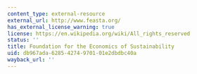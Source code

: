 ```yaml
---
content_type: external-resource
external_url: http://www.feasta.org/
has_external_license_warning: true
license: https://en.wikipedia.org/wiki/All_rights_reserved
status: ''
title: Foundation for the Economics of Sustainability
uid: db967ada-6285-4274-9701-01e2dbdbc40a
wayback_url: ''
---
```

